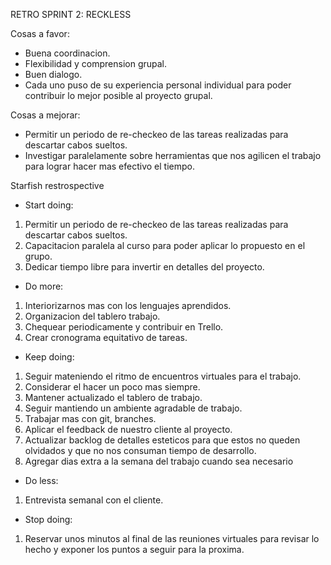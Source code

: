 RETRO SPRINT 2: RECKLESS

Cosas a favor:

* Buena coordinacion.
* Flexibilidad y comprension grupal.
* Buen dialogo.
* Cada uno puso de su experiencia personal individual para poder contribuir lo mejor posible al proyecto grupal.

Cosas a mejorar:

* Permitir un periodo de re-checkeo de las tareas realizadas para descartar cabos sueltos.
* Investigar paralelamente sobre herramientas que nos agilicen el trabajo para lograr hacer mas efectivo el tiempo.


Starfish restrospective

* Start doing:
1) Permitir un periodo de re-checkeo de las tareas realizadas para descartar cabos sueltos. 
2) Capacitacion paralela al curso para poder aplicar lo propuesto en el grupo.
3) Dedicar tiempo libre para invertir en detalles del proyecto.



* Do more:
1) Interiorizarnos mas con los lenguajes aprendidos.
2) Organizacion del tablero trabajo.
3) Chequear periodicamente y contribuir en Trello.
4) Crear cronograma equitativo de tareas.



* Keep doing:
1) Seguir mateniendo el ritmo de encuentros virtuales para el trabajo.
2) Considerar el hacer un poco mas siempre.
3) Mantener actualizado el tablero de trabajo.
4) Seguir mantiendo un ambiente agradable de trabajo.
5) Trabajar mas con git, branches.
6) Aplicar el feedback de nuestro cliente al proyecto.
7) Actualizar backlog de detalles esteticos para que estos no queden olvidados y que no nos consuman tiempo de desarrollo.
8) Agregar dias extra a la semana del trabajo cuando sea necesario



* Do less:
1) Entrevista semanal con el cliente.



* Stop doing:
1) Reservar unos minutos al final de las reuniones virtuales para revisar lo hecho y exponer los puntos a seguir para la proxima.
